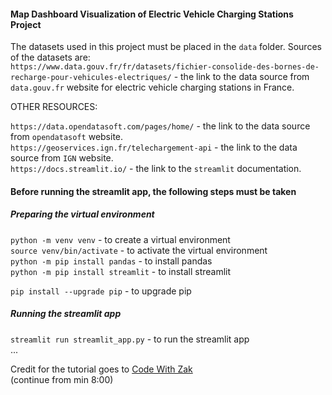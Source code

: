 #### Map Dashboard Visualization of Electric Vehicle Charging Stations Project

The datasets used in this project must be placed in the `data` folder. Sources of the datasets are:  
`https://www.data.gouv.fr/fr/datasets/fichier-consolide-des-bornes-de-recharge-pour-vehicules-electriques/` - the link to the data source from `data.gouv.fr` website for electric vehicle charging stations in France.  


OTHER RESOURCES:  

`https://data.opendatasoft.com/pages/home/` - the link to the data source from `opendatasoft` website.  
`https://geoservices.ign.fr/telechargement-api` - the link to the data source from `IGN` website.  
`https://docs.streamlit.io/` - the link to the `streamlit` documentation.  

#### Before running the streamlit app, the following steps must be taken

##### Preparing the virtual environment
`python -m venv venv` - to create a virtual environment  
`source venv/bin/activate` - to activate the virtual environment  
`python -m pip install pandas` - to install pandas  
`python -m pip install streamlit` - to install streamlit  

`pip install --upgrade pip` - to upgrade pip  

##### Running the streamlit app
`streamlit run streamlit_app.py` - to run the streamlit app  
...  



Credit for the tutorial goes to [Code With Zak](https://www.youtube.com/watch?v=uXj76K9Lnqc)  
(continue from min 8:00)  
